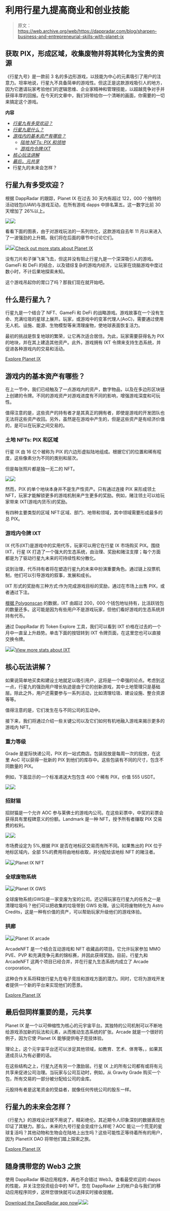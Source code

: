 # 利用行星九提高商业和创业技能

> 原文：<https://web.archive.org/web/https://dappradar.com/blog/sharpen-business-and-entrepreneurial-skills-with-planet-ix>

## 获取 PIX，形成区域，收集废物并将其转化为宝贵的资源

《行星九号》是一款前 3 名的多边形游戏，以技能为中心的元素吸引了用户的注意力。坦率地说，行星九不具备简单的游戏性。但这正是这款游戏吸引人的地方，因为它邀请玩家考验他们的逻辑思维、企业家精神和管理技能，以超越竞争对手并获得丰厚的回报。在今天的文章中，我们将带给你一个清晰的画面，你需要的一切来搞定这个游戏。

**内容**

*   *[行星九有多受欢迎？](https://web.archive.org/web/20230124070613/https://dappradar.com/blog/sharpen-business-and-entrepreneurial-skills-with-planet-ix/#how)*
*   *[行星九是什么？](https://web.archive.org/web/20230124070613/https://dappradar.com/blog/sharpen-business-and-entrepreneurial-skills-with-planet-ix/#what-is)*
*   *[游戏内的基本资产有哪些？](https://web.archive.org/web/20230124070613/https://dappradar.com/blog/sharpen-business-and-entrepreneurial-skills-with-planet-ix/#what-are)*
    *   *[陆地 NFTs: PIX 和领地](https://web.archive.org/web/20230124070613/https://dappradar.com/blog/sharpen-business-and-entrepreneurial-skills-with-planet-ix/#land)*
    *   *[游戏内令牌:IXT](https://web.archive.org/web/20230124070613/https://dappradar.com/blog/sharpen-business-and-entrepreneurial-skills-with-planet-ix/#token)*
*   *[核心玩法讲解](https://web.archive.org/web/20230124070613/https://dappradar.com/blog/sharpen-business-and-entrepreneurial-skills-with-planet-ix/#core)*
*   *[最后，元共享](https://web.archive.org/web/20230124070613/https://dappradar.com/blog/sharpen-business-and-entrepreneurial-skills-with-planet-ix/#last)*
*   行星九的未来会怎样？

## 行星九有多受欢迎？

根据 DappRadar 的跟踪，Planet IX 在过去 30 天内有超过 122，000 个独特的活动钱包(UAW)与游戏互动，在所有游戏 dapps 中排名第五。这一数字比前 30 天增加了 26%以上。

![](img/87b12b78ce7ccd1cd1708ea0782c9906.png)![](img/9d73bc49e82881f30d972464a7d796d0.png)

看看下面的图表，由于对游戏玩法的一系列优化，这款游戏自去年 11 月以来进入了一波强劲的上升期。我们将在后面的章节中讨论它们。

![](img/4713923474cc3b9a288e7db034bff1b5.png)![](img/3a243c5b83d05fe68893da5292ae340c.png)[Check out more stats about Planet IX](https://web.archive.org/web/20230124070613/https://dappradar.com/polygon/games/planet-ix/)

没有刀片和子弹飞来飞去，但这并没有阻止行星九是一个深深吸引人的游戏。GameFi 和 DeFi 的结合，以及错综复杂的游戏内经济，让玩家在烧脑游戏中度过数小时，不计后果地探索未知。

这个游戏吊起你的胃口了吗？那我们现在就开始吧。

## 什么是行星九？

行星九是一个结合了 NFT、GameFi 和 DeFi 的战略游戏。游戏故事在一个没有生命、充满垃圾的星球上展开。玩家，或游戏中的变革代理人(AoC)，需要通过使用无人机、设施、能源、生物模型等来清理废物，使地球表面恢复活力。

最初的挑战是恢复地球的繁荣，让它再次适合居住。为此，玩家需要获得名为 PIX 的地块，并在其上建造其他资产。此外，游戏拥有 IXT 令牌来支持生态系统，并促进各种游戏内的交易和活动。

[Explore Planet IX](https://web.archive.org/web/20230124070613/https://dappradar.com/polygon/games/planet-ix/)

## 游戏内的基本资产有哪些？

在上一节中，我们已经触及了一点游戏内的资产，数字物品，以及在多边形区块链上创建的令牌。不同的游戏资产对游戏进度有不同的影响，增强游戏深度和可玩性。

值得注意的是，这些资产的持有者才是其真正的拥有者，即使是游戏的开发团队也无法将这些资产收回。另外，虽然是在游戏中产生的，但是这些资产是有经济价值的，是可以在玩家之间交易的。

### 土地 NFTs: PIX 和区域

行星 IX 由 16 亿个被称为 PIX 的六边形虚拟陆地组成。根据它们的位置和稀有程度，这些像素分为不同的类别和层次。

但是每张照片都是独一无二的 NFT。

![](img/00304c100ff0d3d942dc181d39ce6e8c.png)![](img/3f5a099c73b9105ae7a01890912e3c4c.png)

然而，PIX 的单个地块本身并不是生产性资产。只有通过连接 PIX 来形成领土 NFT，玩家才能解锁更多的游戏机制来产生更多的奖励。例如，赌注领土可以给玩家带来 IXT(游戏内货币)的奖励。

有四种主要类型的区域 NFT:区域、部门、地带和领域，其中领域需要形成最多的总 PIX。

### 游戏内令牌 IXT

IX 代币(IXT)是游戏中的实用代币，玩家可以用它在行星 IX 市场购买 PIX。围绕 IXT，行星 IX 打造了一个强大的生态系统，由治理、奖励和赌注支撑；每个方面都是为了驱动行星九未来的可持续性和分散化。

说到治理，代币持有者将在塑造行星九的未来中扮演重要角色。通过链上投票机制，他们可以引导游戏的叙事，发展和成长。

IXT 形式的奖励有三种方式:作为完成游戏目标的奖励，通过在市场上出售 PIX，或者通过下注。

[根据 Polygonscan](https://web.archive.org/web/20230124070613/https://polygonscan.com/token/0xe06bd4f5aac8d0aa337d13ec88db6defc6eaeefe#tokenAnalytics) 的数据，IXT 由超过 200，000 个钱包地址持有，比活跃钱包的数量还多。这可能是因为有些用户不是游戏玩家，但他们看好游戏的生态系统并持有代币。

通过 DappRadar 的 Token Explore 工具，我们可以看到 IXT 价格在过去的一个月中一直呈上升趋势。单击下面的按钮转到 IXT 令牌页面，在这里您也可以直接交换令牌。

![](img/8878251e6d84fcfb6fe75d7b14f2ed20.png)![](img/c8973dbf319cf50410d3200b8af7bcc1.png)[View more stats about IXT](https://web.archive.org/web/20230124070613/https://dappradar.com/hub/token/polygon/IXT/MATIC?from=0xe06bd4f5aac8d0aa337d13ec88db6defc6eaeefe)

## 核心玩法讲解？

如果说简单地买卖和建设土地就足以吸引用户，这将是一个牵强的论点。考虑到这一点，行星九的强劲用户增长轨迹是由于它的创新游戏，其中土地管理只是基础层。除此之外，用户还需要参与一系列活动，比如清理垃圾、建设设施、整合资源等等。

值得注意的是，它们发生在与不同公司的互动中。

接下来，我们将通过介绍一些关键公司以及它们如何有机地融入游戏来揭示更多的游戏内 NFT。

### 重力等级

Grade 是星际快递公司，PIX 的一站式商店。包装投放是每周一次的投放，在这里 AoC 可以获得一批新的 PIX 到他们的库存中。这些包装有不同的尺寸，包含不同数量的 PIX。

例如，下面显示的一个标准递送大包包含 400 个稀有 PIX，价值 555 USDT。

![](img/8cae699b0661bb6a575dd74c8c1475d8.png)![](img/395f47ba99c8a6e752a0cf253f83b818.png)

### 招财猫

招财猫是一个允许 AOC 参与莱佛士的游戏内公司。在这些彩票中，中奖的彩票会获得具有里程碑意义的份额。Landmark 是一种 NFT，授予所有者赚取 PIX 交易费的权利。

![](img/134d78040aa9355883303b7df9ec3441.png)![](img/d65f5833387ca40444c07256a5a37a2a.png)

市场费设定为 5%,根据 PIX 是否在地标区交易而有所不同。如果售出的 PIX 位于地标区域内，全部 5%的费用将由地标收取，并分配给该地标 NFT 的赌注者。

![](img/556ec96d79a1d20c184b1cbb6d35d731.png)![Planet IX NFT](img/24881bdaf943ff48f099bbe0dd1a0c53.png)

### 全球废物系统

![](img/e75277ad70b13b1d530bb95a2175fda8.png)![Planet IX GWS](img/b4a446c6b18a91febafeefaa50765d1e.png)

全球废物系统(GWS)是一家变废为宝的公司。还记得玩家在行星九的任务之一是清理垃圾吗？他们可以把收集的垃圾带到 GWS 处理。该公司将废物转化为 Astro Credits，这是一种有价值的资产，可以帮助玩家升级他们的游戏体验。

### 拱廊

![](img/dcc1f85406ecca977268bd7fc5a81a3e.png)![Planet IX arcade](img/26b1c62ecd171ce1d9af49690bd7c710.png)

ArcadeNFT 是一个结合互动游戏和 NFT 收藏品的项目。它允许玩家参加 MMO PVE、PVP 和充满竞争元素的锦标赛，并因此获得奖励。目前，行星九和 ArcadeNFT 这两个项目已经合并，并在行星九生态系统内成立了 Arcade corporation。

这种合作关系将释放行星九在电子竞技和游戏方面的潜力。同时，它将为游戏开发者提供一个新的平台来实现他们的愿景。

[Explore Planet IX](https://web.archive.org/web/20230124070613/https://dappradar.com/polygon/games/planet-ix)

## 最后但同样重要的是，元共享

Planet IX 是一个以可伸缩性为核心的元宇宙平台。其独特的公司机制可以不断地给游戏添加新的玩法和元素，从而推动生态系统的扩张。Arcade 就是一个很好的例子，因为它使 Planet IX 能够提供电子竞技体验。

理论上，这个元宇宙平台还可以涉足其他领域，如教育、艺术、体育等。，如果其道成员认为有必要的话。

在这些结构之上，行星九还有另一个激励层。行星 IX 上的所有公司都有或将有元共享来促进公司治理。当玩家与公司互动时，例如，从 Gravity Grade 购买一个包，所有交易的一部分被分配给公司的金库。

元股持有者是这笔资金的受益者，就像任何传统公司的股东一样。

## 行星九的未来会怎样？

《行星九》的游戏设计就不用说了，精彩绝伦。其近期令人印象深刻的数据表现也印证了其魅力。那么，未来的九号行星会变成什么样呢？AOC 能让一个荒芜的星球复活吗？其他动物和生物会在陆地上出生吗？这些可能性正等待着所有的用户，因为 PlanetIX DAO 将带他们踏上探索之旅。

[Explore Planet IX](https://web.archive.org/web/20230124070613/https://dappradar.com/polygon/games/planet-ix)

## 随身携带您的 Web3 之旅

使用 DappRadar 移动应用程序，再也不会错过 Web3。查看最受欢迎的 dapps 的性能，并关注您投资组合中的 NFT。您在 DappRadar 上的帐户会与我们的移动应用程序同步，这样您很快就可以选择实时接收提醒。

[Download the DappRadar app now](https://web.archive.org/web/20230124070613/https://dappradar.app.link/blog)[](https://web.archive.org/web/20230124070613/https://play.google.com/store/apps/details?id=com.portfolio.dappradar)[![](img/a3634373d68930c5d4e8a7fce618f91f.png)<picture>![](img/681a2a6b006d1f0b84eea3d434430249.png)</picture>](https://web.archive.org/web/20230124070613/https://play.google.com/store/apps/details?id=com.portfolio.dappradar)
